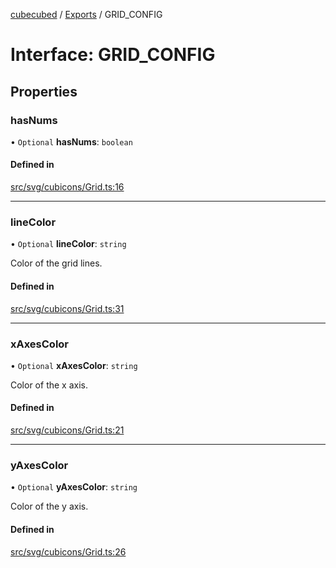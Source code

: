[cubecubed](/reference/README.md) / [Exports](/reference/modules.md) / GRID\_CONFIG

# Interface: GRID\_CONFIG

## Properties

### hasNums

• `Optional` **hasNums**: `boolean`

#### Defined in

[src/svg/cubicons/Grid.ts:16](https://github.com/imaphatduc/cubecubed/blob/0bd348a/src/svg/cubicons/Grid.ts#L16)

___

### lineColor

• `Optional` **lineColor**: `string`

Color of the grid lines.

#### Defined in

[src/svg/cubicons/Grid.ts:31](https://github.com/imaphatduc/cubecubed/blob/0bd348a/src/svg/cubicons/Grid.ts#L31)

___

### xAxesColor

• `Optional` **xAxesColor**: `string`

Color of the x axis.

#### Defined in

[src/svg/cubicons/Grid.ts:21](https://github.com/imaphatduc/cubecubed/blob/0bd348a/src/svg/cubicons/Grid.ts#L21)

___

### yAxesColor

• `Optional` **yAxesColor**: `string`

Color of the y axis.

#### Defined in

[src/svg/cubicons/Grid.ts:26](https://github.com/imaphatduc/cubecubed/blob/0bd348a/src/svg/cubicons/Grid.ts#L26)

